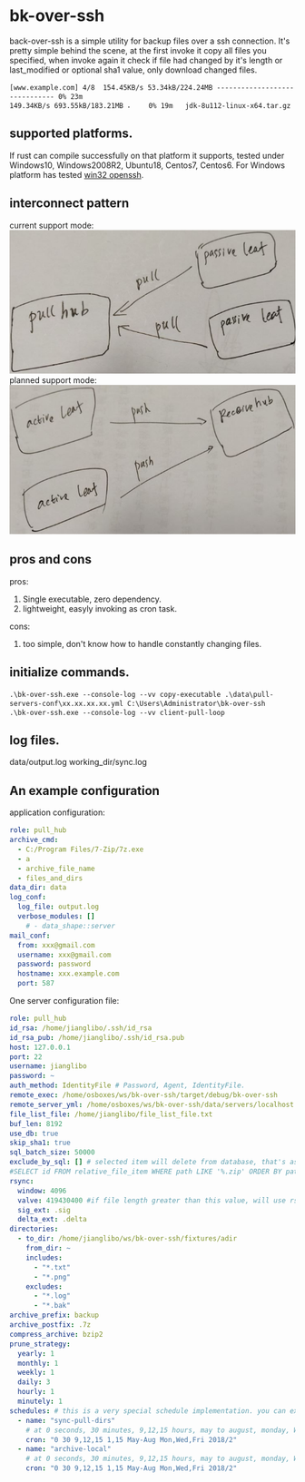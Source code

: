 # bk-over-ssh
back-over-ssh is a simple utility for backup files over a ssh connection. It's pretty simple behind the scene, at the first invoke it copy all files you specified, when invoke again it check if file had changed by it's length or last_modified or optional sha1 value, only download changed files.

```
[www.example.com] 4/8  154.45KB/s 53.34kB/224.24MB ------------------------------ 0% 23m
149.34KB/s 693.55kB/183.21MB ⠄    0% 19m   jdk-8u112-linux-x64.tar.gz
```
## supported platforms.
If rust can compile successfully on that platform it supports, tested under Windows10, Windows2008R2, Ubuntu18, Centos7, Centos6. For Windows platform has tested [win32 openssh](https://github.com/PowerShell/Win32-OpenSSH). 

## interconnect pattern
current support mode:  
![passive interconnect](https://raw.githubusercontent.com/jianglibo/bk-over-ssh/master/readme_imgs/passive_interconnect.jpg)<br/>
planned support mode:  
![passive interconnect](https://raw.githubusercontent.com/jianglibo/bk-over-ssh/master/readme_imgs/active_interconnect.jpg)<br/>

## pros and cons
pros:  
1. Single executable, zero dependency.
2. lightweight, easyly invoking as cron task.

cons:  
1. too simple, don't know how to handle constantly changing files.

## initialize commands.
```
.\bk-over-ssh.exe --console-log --vv copy-executable .\data\pull-servers-conf\xx.xx.xx.xx.yml C:\Users\Administrator\bk-over-ssh
.\bk-over-ssh.exe --console-log --vv client-pull-loop
```

## log files.
data/output.log
working_dir/sync.log

## An example configuration
application configuration:  
```yml
role: pull_hub
archive_cmd: 
  - C:/Program Files/7-Zip/7z.exe
  - a
  - archive_file_name
  - files_and_dirs
data_dir: data
log_conf:
  log_file: output.log
  verbose_modules: []
    # - data_shape::server
mail_conf:
  from: xxx@gmail.com
  username: xxx@gmail.com
  password: password
  hostname: xxx.example.com
  port: 587
```

One server configuration file:  
```yml
role: pull_hub
id_rsa: /home/jianglibo/.ssh/id_rsa
id_rsa_pub: /home/jianglibo/.ssh/id_rsa.pub
host: 127.0.0.1
port: 22
username: jianglibo
password: ~
auth_method: IdentityFile # Password, Agent, IdentityFile.
remote_exec: /home/osboxes/ws/bk-over-ssh/target/debug/bk-over-ssh
remote_server_yml: /home/osboxes/ws/bk-over-ssh/data/servers/localhost.yml
file_list_file: /home/jianglibo/file_list_file.txt
buf_len: 8192
use_db: true
skip_sha1: true
sql_batch_size: 50000
exclude_by_sql: [] # selected item will delete from database, that's as if excluded too.
#SELECT id FROM relative_file_item WHERE path LIKE '%.zip' ORDER BY path DESC LIMIT 100000 OFFSET 1 # both limit and offset are required.
rsync:
  window: 4096
  valve: 419430400 #if file length greater than this value, will use rsync agrithm to transfer file.
  sig_ext: .sig
  delta_ext: .delta
directories:
  - to_dir: /home/jianglibo/ws/bk-over-ssh/fixtures/adir
    from_dir: ~
    includes:
      - "*.txt"
      - "*.png"
    excludes:
      - "*.log"
      - "*.bak"
archive_prefix: backup
archive_postfix: .7z
compress_archive: bzip2
prune_strategy:
  yearly: 1
  monthly: 1
  weekly: 1
  daily: 3
  hourly: 1
  minutely: 1
schedules: # this is a very special schedule implementation. you can execute this command line application at fixed intervals, when the scheduled time meets it execute or else it just skiped.
  - name: "sync-pull-dirs"
    # at 0 seconds, 30 minutes, 9,12,15 hours, may to august, monday, Wednesday, Friday, 2018 start every 2 years.
    cron: "0 30 9,12,15 1,15 May-Aug Mon,Wed,Fri 2018/2"
  - name: "archive-local"
    # at 0 seconds, 30 minutes, 9,12,15 hours, may to august, monday, Wednesday, Friday, 2018 start every 2 years.
    cron: "0 30 9,12,15 1,15 May-Aug Mon,Wed,Fri 2018/2"
```